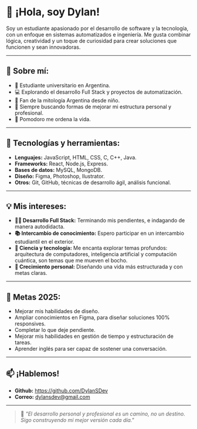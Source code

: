 # 👋 ¡Hola, soy Dylan!  

Soy un estudiante apasionado por el desarrollo de software y la tecnología, con un enfoque en sistemas automatizados e ingeniería. Me gusta combinar lógica, creatividad y un toque de curiosidad para crear soluciones que funcionen y sean innovadoras.  

---

## 🚀 Sobre mí:  

- 📍 Estudiante universitario en Argentina.  
- 💻 Explorando el desarrollo Full Stack y proyectos de automatización.  
- 📘 Fan de la mitología Argentina desde niño.  
- 🌟 Siempre buscando formas de mejorar mi estructura personal y profesional.  
- 🍅 Pomodoro me ordena la vida.

---

## 🔧 Tecnologías y herramientas:  

- **Lenguajes:** JavaScript, HTML, CSS, C, C++, Java.  
- **Frameworks:** React, Node.js, Express.  
- **Bases de datos:** MySQL, MongoDB.
- **Diseño:** Figma, Photoshop, Ilustrator.
- **Otros:** Git, GitHub, técnicas de desarrollo ágil, análisis funcional.  

---

## 💡 Mis intereses:  

- **👨‍💻 Desarrollo Full Stack:** Terminando mis pendientes, e indagando de manera autodidacta.
- **📚 Intercambio de conocimiento:** Espero participar en un intercambio estudiantil en el exterior. 
- **📖 Ciencia y tecnología:** Me encanta explorar temas profundos: arquitectura de computadores, inteligencia artificial y computación cuántica, son temas que me mueven el bocho.
- **🎯 Crecimiento personal:** Diseñando una vida más estructurada y con metas claras.  

---

## 🎯 Metas 2025:  

- Mejorar mis habilidades de diseño.
- Ampliar conocimientos en Figma, para diseñar soluciones 100% responsives.
- Completar lo que deje pendiente. 
- Mejorar mis habilidades en gestión de tiempo y estructuración de tareas.    
- Aprender inglés para ser capaz de sostener una conversación.

---

## 📫 ¡Hablemos!  

- **Github:** https://github.com/DylanSDev
- **Correo:** [dylansdev@gmail.com](mailto:dylansdev@gmail.com)  

---

> 💭 *"El desarrollo personal y profesional es un camino, no un destino. Sigo construyendo mi mejor versión cada día."*  


<!---
DylanSDev/DylanSDev is a ✨ special ✨ repository because its `README.md` (this file) appears on your GitHub profile.
You can click the Preview link to take a look at your changes.
--->
